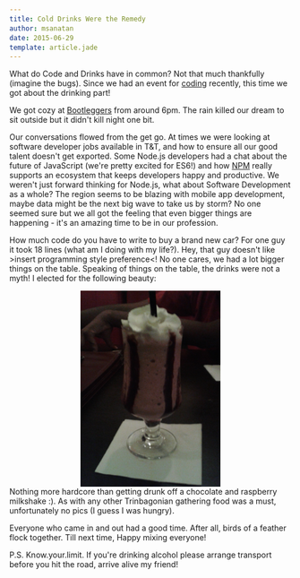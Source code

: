 ```yaml
---
title: Cold Drinks Were the Remedy
author: msanatan
date: 2015-06-29
template: article.jade
---
```


What do Code and Drinks have in common? Not that much thankfully (imagine the bugs). Since we had an event for [coding](/articles/public-coding-roundup.html) recently, this time we got about the drinking part!
<span class="more"></span>

We got cozy at [Bootleggers](https://www.facebook.com/Bootleggerstt) from around 6pm. The rain killed our dream to sit outside but it didn't kill night one bit. 

Our conversations flowed from the get go. At times we were looking at software developer jobs available in T&T, and how to ensure all our good talent doesn't get exported. Some Node.js developers had a chat about the future of JavaScript (we're pretty excited for ES6!) and how [NPM](https://www.npmjs.com/) really supports an ecosystem that keeps developers happy and productive. We weren't just forward thinking for Node.js, what about Software Development as a whole? The region seems to be blazing with mobile app development, maybe data might be the next big wave to take us by storm? No one seemed sure but we all got the feeling that even bigger things are happening - it's an amazing time to be in our profession. 

How much code do you have to write to buy a brand new car? For one guy it took 18 lines (what am I doing with my life?). Hey, that guy doesn't like >insert programming style preference<! No one cares, we had a lot bigger things on the table. Speaking of things on the table, the drinks were not a myth! I elected for the following beauty:

<img src="/images/chocolate-milkshake.jpg" alt="Chocolate and Raspberry Milkshake!" style="width: 250px; height: 350px; display: block; margin: 0 auto;"/>
Nothing more hardcore than getting drunk off a chocolate and raspberry milkshake :). As with any other Trinbagonian gathering food was a must, unfortunately no pics (I guess I was hungry).

Everyone who came in and out had a good time. After all, birds of a feather flock together. Till next time, Happy mixing everyone!

P.S. Know.your.limit. If you're drinking alcohol please arrange transport before you hit the road, arrive alive my friend!
